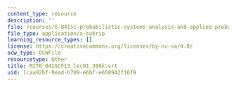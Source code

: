 ```yaml
---
content_type: resource
description: ''
file: /courses/6-041sc-probabilistic-systems-analysis-and-applied-probability-fall-2013/1caa92bf9eadb709e6bfe658942f16f9_MIT6_041SCF13_lec01_300k.srt
file_type: application/x-subrip
learning_resource_types: []
license: https://creativecommons.org/licenses/by-nc-sa/4.0/
ocw_type: OCWFile
resourcetype: Other
title: MIT6_041SCF13_lec01_300k.srt
uid: 1caa92bf-9ead-b709-e6bf-e658942f16f9
---
```

